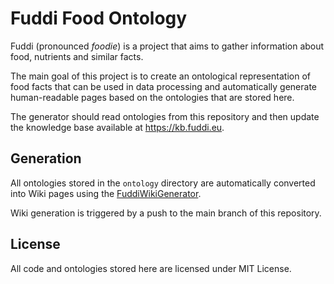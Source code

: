 # Fuddi Food Ontology

Fuddi (pronounced _foodie_) is a project that aims to gather information about food, nutrients and similar facts. 

The main goal of this project is to create an ontological representation of food facts that can be used in data processing and automatically generate human-readable pages based on the ontologies that are stored here.

The generator should read ontologies from this repository and then update the knowledge base available at https://kb.fuddi.eu.

## Generation

All ontologies stored in the `ontology` directory are automatically converted into Wiki pages using the [FuddiWikiGenerator](https://github.com/multicatch/FuddiWikiGenerator).

Wiki generation is triggered by a push to the main branch of this repository. 

## License

All code and ontologies stored here are licensed under MIT License.
